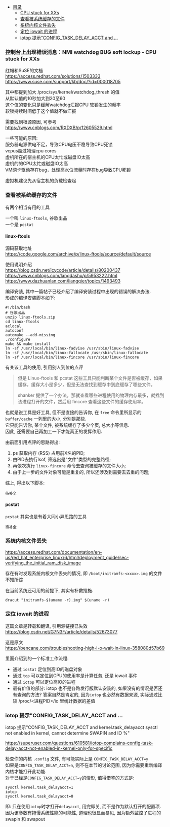 * [目录](#0)
  * [CPU stuck for XXs](#1)
  * [查看被系统缓存的文件](#2)
  * [系统内核文件丢失](#3)
  * [定位 iowait 的进程](#4)
  * [iotop 提示"CONFIG_TASK_DELAY_ACCT and ...](#5)


<h3 id="1">控制台上出现错误消息：NMI watchdog BUG soft lockup - CPU stuck for XXs</h3>

红帽和SuSE的文档  
https://access.redhat.com/solutions/1503333  
https://www.suse.com/support/kb/doc/?id=000018705  

其中都提到加大 /proc/sys/kernel/watchdog_thresh 的值  
从默认值的10秒加大到20至60  
这个值的变化只是缓解watchdog汇报CPU 软锁发生的频率  
软锁持续时间低于这个值就不做汇报  


需要找到根源原因, 可参考  
https://www.cnblogs.com/RXDXB/p/12605529.html

一些可能的原因:  
服务器电源供电不足，导致CPU电压不稳导致CPU死锁  
vcpus超过物理cpu cores  
虚机所在的宿主机的CPU太忙或磁盘IO太高  
虚机的的CPU太忙或磁盘IO太高  
VM网卡驱动存在bug，处理高水位流量时存在bug导致CPU死锁  

虚拟机建议先从宿主机的负载检查起


<h3 id="2">查看被系统缓存的文件</h3>

有两个相当有用的工具

一个叫 ```linux-ftools```, 谷歌出品  
一个是 ```pcstat```

#### linux-ftools

源码获取地址  
https://code.google.com/archive/p/linux-ftools/source/default/source

使用说明介绍  
https://blog.csdn.net/icycode/article/details/80200437  
https://www.cnblogs.com/langdashu/p/5953222.html  
https://www.dazhuanlan.com/liangqier/topics/1493493  

编译安装, 其中一篇帖子已经介绍了编译安装过程中出现的错误的解决办法.  
形成的编译安装脚本如下:

```
#!/bin/bash
# 谷歌出品
unzip linux-ftools.zip
cd linux-ftools
aclocal
autoconf
automake --add-missing
./configure
make && make install
ln -sf /usr/local/bin/linux-fadvise /usr/sbin/linux-fadvise
ln -sf /usr/local/bin/linux-fallocate /usr/sbin/linux-fallocate
ln -sf /usr/local/bin/linux-fincore /usr/sbin/linux-fincore
```

有关该工具的使用, 引用别人到位的点评

> 但是 Linux-ftools 和 pcstat 这些工具只能判断某个文件是否被缓存，如果缓存，缓存大小是多少，但是无法查找到缓存中到底缓存了哪些文件。
> 
> shanker 提供了一个办法，那就查看哪些进程使用的物理内存最多，就找到该进程打开的文件，然后用 fincore 查看这些文件的缓存使用率。

也就是说工具是好工具, 但不是直接的告诉你, 在 ```free``` 命令里所显示的 ```buffer/cache``` 一列里的大小, 分别是那些.  
它只能告诉你, 某个文件, 被系统缓存了多少个页, 总大小等信息.  
因此, 还需要自己再加工一下才能真正的发挥作用.

由前面引用点评的思路得出:  
1) ps 获取内存 (RSS) 占用前X名的PID;  
2) 由PID去执行lsof, 筛选出是"文件"类型的完整路径;  
3) 再依次执行 ```linux-fincore``` 命令去查询被缓存的文件大小;  
4) 由于上一步的文件对象可能是重复的, 所以还涉及到需要去去重的问题;

综上, 得出以下脚本:

```
待补全
```

#### pcstat

```pcstat``` 其实也是有着大同小异思路的工具

```
待补全
```


<h3 id="3">系统内核文件丢失</h3>

https://access.redhat.com/documentation/en-us/red_hat_enterprise_linux/6/html/deployment_guide/sec-verifying_the_initial_ram_disk_image

存在有时发现系统内核文件丢失的情况, 即 ```/boot/initramfs-<xxxx>.img``` 的文件不知所踪

在当前系统还可用的前提下, 其实有补救措施.

```
dracut "initramfs-$(uname -r).img" $(uname -r)
```

<h3 id="4">定位 iowait 的进程</h3>

这篇文章是转载和翻译, 引用源链接已失效  
https://blog.csdn.net/G7N3F/article/details/52673077

这是原文  
https://bencane.com/troubleshooting-high-i-o-wait-in-linux-358080d57b69

里面介绍到的一个标准工作流程:
- 通过 ```iostat``` 定位到高IO的磁盘对象
- 通过 ```top``` 可以定位到CPU的使用率是计算任务, 还是 iowait 事件
- 通过 ```iotop``` 可以定位高IO的进程
- 最有价值的部分: iotop 也不是各路发行版默认安装的, 如果没有的情况是否还有查询的方法? 答案自然是肯定的, 因为```iotop```
也必然有数据来源, 实际通过比较 /proc/<进程PID>/io 里统计数据的差值

<h3 id="5">iotop 提示"CONFIG_TASK_DELAY_ACCT and ...</h3>

iotop 提示"CONFIG_TASK_DELAY_ACCT and kernel.task_delayacct sysctl not enabled in kernel, cannot determine 
SWAPIN and IO %"

https://superuser.com/questions/610581/iotop-complains-config-task-delay-acct-not-enabled-in-kernel-only-for-specific

检查你的内核 ```.config``` 文件, 有可能实际上是 ```CONFIG_TASK_DELAY_ACCT=y```  
如果是```CONFIG_TASK_DELAY_ACCT=n```, 则不在本节的讨论范围, 因为你需要重新编译内核才能打开此功能.  
对于已经是```CONFIG_TASK_DELAY_ACCT=y```的情形, 值得借鉴的方式是:

```
sysctl kernel.task_delayacct=1
iotop
sysctl kernel.task_delayacct=0
```

即: 只在使用```iotop```时才打开```delayacct```, 用完即关, 而不是作为默认打开的配置项.  
因为该参数有拖慢系统性能的可能性, 道理也很显而易见, 因为额外监控了进程的 swapin 和 swapout
